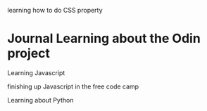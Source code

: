  learning how to do CSS property
 
 # Journal Learning about the Odin project
 
 Learning Javascript 
 
 finishing up Javascript in the free code camp
 
 
 Learning about Python
